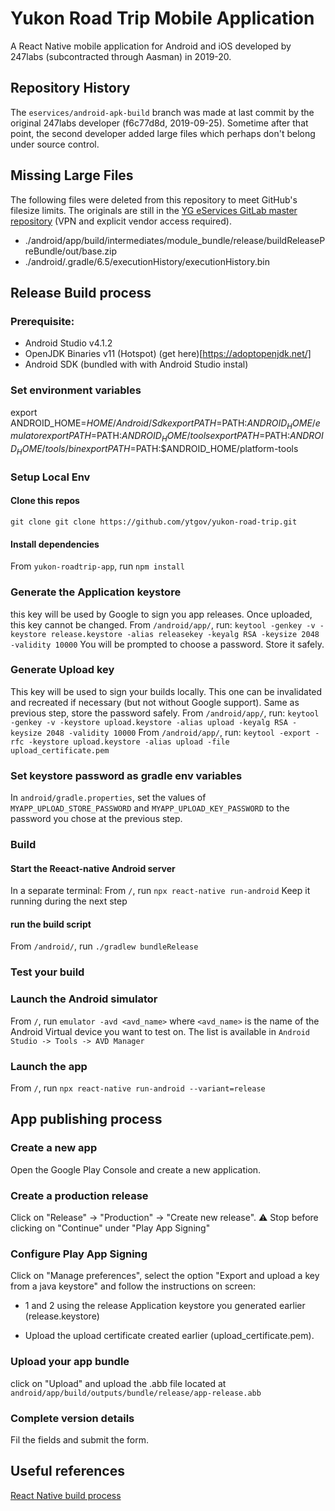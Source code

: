 # Yukon Road Trip Mobile Application

A React Native mobile application for Android and iOS developed by 247labs (subcontracted through Aasman) in 2019-20.


## Repository History

The `eservices/android-apk-build` branch was made at last commit by the original 247labs developer (f6c77d8d, 2019-09-25).
Sometime after that point, the second developer added large files which perhaps don't belong under source control.


## Missing Large Files

The following files were deleted from this repository to meet GitHub's filesize limits.
The originals are still in the
[YG eServices GitLab master repository](http://eserv-prd-scm01.ynet.gov.yk.ca/mobile/driving-app/yukon-react-native-mobile-app)
(VPN and explicit vendor access required).

- ./android/app/build/intermediates/module_bundle/release/buildReleasePreBundle/out/base.zip
- ./android/.gradle/6.5/executionHistory/executionHistory.bin


## Release Build process
### Prerequisite:
- Android Studio v4.1.2
- OpenJDK Binaries v11 (Hotspot) (get here)[https://adoptopenjdk.net/]
- Android SDK (bundled with with Android Studio instal)

### Set environment variables
export ANDROID_HOME=$HOME/Android/Sdk
export PATH=$PATH:$ANDROID_HOME/emulator
export PATH=$PATH:$ANDROID_HOME/tools
export PATH=$PATH:$ANDROID_HOME/tools/bin
export PATH=$PATH:$ANDROID_HOME/platform-tools

### Setup Local Env
#### Clone this repos
`git clone git clone https://github.com/ytgov/yukon-road-trip.git`

#### Install dependencies
From `yukon-roadtrip-app`, run `npm install`

### Generate the Application keystore
this key will be used by Google to sign you app releases. Once uploaded, this key cannot be changed. 
From `/android/app/`, run: `keytool -genkey -v -keystore release.keystore -alias releasekey -keyalg RSA -keysize 2048 -validity 10000`
You will be prompted to choose a password. Store it safely.

### Generate Upload key
This key will be used to sign your builds locally. This one can be invalidated and recreated if necessary (but not without Google support). Same as previous step, store the password safely.
From `/android/app/`, run: `keytool -genkey -v -keystore upload.keystore -alias upload -keyalg RSA -keysize 2048 -validity 10000`
From `/android/app/`, run: `keytool -export -rfc -keystore upload.keystore -alias upload -file upload_certificate.pem`

### Set keystore password as gradle env variables
In `android/gradle.properties`, set the values of `MYAPP_UPLOAD_STORE_PASSWORD` and `MYAPP_UPLOAD_KEY_PASSWORD` to the password you chose at the previous step.

### Build
#### Start the Reeact-native Android server
In a separate terminal: 
From `/`, run `npx react-native run-android`
Keep it running during the next step

#### run the build script
From `/android/`, run `./gradlew bundleRelease`

### Test your build
### Launch the Android simulator
From `/`, run `emulator -avd <avd_name>` where `<avd_name>` is the name of the Android Virtual device you want to test on. The list is available in `Android Studio -> Tools -> AVD Manager`

### Launch the app
From `/`, run `npx react-native run-android --variant=release`

## App publishing process
### Create a new app
Open the Google Play Console and create a new application.

### Create a production release
Click on "Release" -> "Production" -> "Create new release". ⚠️ Stop before clicking on "Continue" under "Play App Signing"

### Configure Play App Signing
Click on "Manage preferences", select the option "Export and upload a key from a java keystore" and follow the instructions on screen:

- 1 and 2 using the release Application keystore you generated earlier (release.keystore)

- Upload the upload certificate created earlier (upload_certificate.pem).

### Upload your app bundle
click on "Upload" and upload the .abb file located at `android/app/build/outputs/bundle/release/app-release.abb`

### Complete version details
Fil the fields and submit the form.


## Useful references
[React Native build process](https://reactnative.dev/docs/signed-apk-android)
